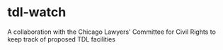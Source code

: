 # tdl-watch
A collaboration with the Chicago Lawyers' Committee for Civil Rights to keep track of proposed TDL facilities 
